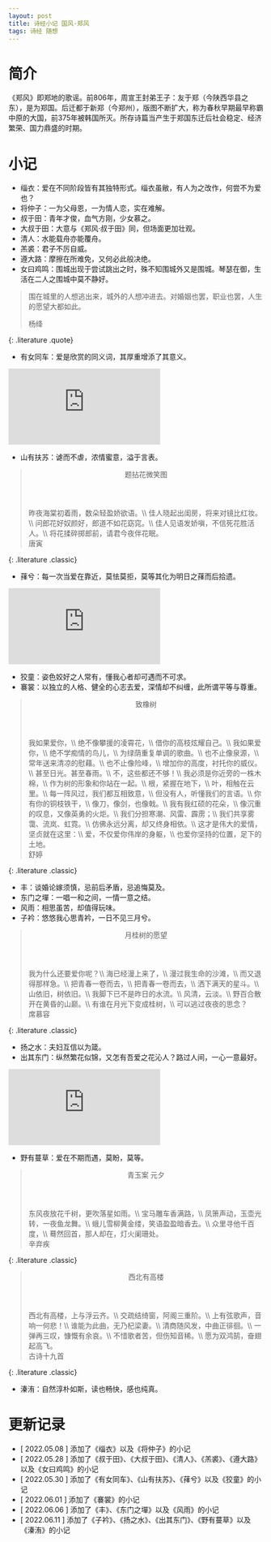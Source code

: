 ```yaml
---
layout: post
title: 诗经小记 国风·郑风
tags: 诗经 随想
---
```


# 简介

《郑风》即郑地的歌谣。前806年，周宣王封弟王子：友于郑（今陕西华县之东），是为郑国。后迁都于新郑（今郑州），版图不断扩大，称为春秋早期最早称霸中原的大国，前375年被韩国所灭。所存诗篇当产生于郑国东迁后社会稳定、经济繁荣、国力鼎盛的时期。

# 小记

- 缁衣：爱在不同阶段皆有其独特形式。缁衣虽敝，有人为之改作，何尝不为爱也？
- 将仲子：一为父母恩，一为情人恋，实在难解。
- 叔于田：青年才俊，血气方刚，少女慕之。
- 大叔于田：大意与《郑风·叔于田》同，但场面更加壮观。
- 清人：水能载舟亦能覆舟。
- 羔裘：君子不厉自威。
- 遵大路：摩擦在所难免，又何必此般决绝。
- 女曰鸡鸣：围城出现于尝试跳出之时，殊不知围城外又是围城。琴瑟在御，生活在二人之围城中莫不静好。

> 围在城里的人想逃出来，城外的人想冲进去。对婚姻也罢，职业也罢，人生的愿望大都如此。
> <footer>杨绛</footer>
{: .literature .quote}

- 有女同车：爱是欣赏的同义词，其厚重增添了其意义。

<div class="video-frame"><iframe src="https://www.youtube.com/embed/r-y8GbrLDtc" title="YouTube video player" frameborder="0" allowfullscreen></iframe></div>

- 山有扶苏：谑而不虐，浓情蜜意，溢于言表。

> <header>题拈花微笑图</header>
> 昨夜海棠初着雨，数朵轻盈娇欲语。\\
> 佳人晓起出闺房，将来对镜比红妆。\\
> 问郎花好奴颜好，郎道不如花窈窕。\\
> 佳人见语发娇嗔，不信死花胜活人。\\
> 将花揉碎掷郎前，请君今夜伴花眠。
> <footer>唐寅</footer>
{: .literature .classic}

- 萚兮：每一次当爱在靠近，莫怯莫拒，莫等其化为明日之萚而后拾遗。

<div class="video-frame"><iframe src="https://www.youtube.com/embed/fIjDpHiT6kY" title="YouTube video player" frameborder="0" allowfullscreen></iframe></div>

- 狡童：姿色姣好之人常有，懂我心者却可遇而不可求。
- 褰裳：以独立的人格、健全的心志去爱，深情却不纠缠，此所谓平等与尊重。

> <header>致橡树</header>
> 我如果爱你，\\
> 绝不像攀援的凌霄花，\\
> 借你的高枝炫耀自己。\\
> 我如果爱你，\\
> 绝不学痴情的鸟儿，\\
> 为绿荫重复单调的歌曲。\\
> 也不止像泉源，\\
> 常年送来清凉的慰藉。\\
> 也不止像险峰，\\
> 增加你的高度，衬托你的威仪。\\
> 甚至日光。甚至春雨。\\
> 不，这些都还不够！\\
> 我必须是你近旁的一株木棉，\\
> 作为树的形象和你站在一起。\\
> 根，紧握在地下，\\
> 叶，相触在云里。\\
> 每一阵风过，我们都互相致意，\\
> 但没有人，听懂我们的言语。\\
> 你有你的铜枝铁干，\\
> 像刀，像剑，也像戟。\\
> 我有我红硕的花朵，\\
> 像沉重的叹息，又像英勇的火炬。\\
> 我们分担寒潮、风雷、霹雳；\\
> 我们共享雾霭、流岚、虹霓。\\
> 仿佛永远分离，却又终身相依。\\
> 这才是伟大的爱情，坚贞就在这里：\\
> 爱，不仅爱你伟岸的身躯，\\
> 也爱你坚持的位置，足下的土地。
> <footer>舒婷</footer>
{: .literature .classic}

- 丰：谈婚论嫁须慎，忌前后矛盾，忌追悔莫及。
- 东门之墠：一唱一和之间，一情一意之结。
- 风雨：相思虽苦，却值得玩味。
- 子衿：悠悠我心思青衿，一日不见三月兮。

> <header>月桂树的愿望</header>
> 我为什么还要爱你呢？\\
> 海已经漫上来了，\\
> 漫过我生命的沙滩，\\
> 而又退得那样急。\\
> 把青春一卷而去，\\
> 把青春一卷而去，\\
> 洒下满天的星斗。\\
> 山依旧，树依旧。\\
> 我脚下已不是昨日的水流。\\
> 风清，云淡。\\
> 野百合散开在黄昏的山巅。\\
> 有谁在月光下变成桂树，\\
> 可以逃过夜夜的思念？
> <footer>席慕容</footer>
{: .literature .classic}

- 扬之水：夫妇互信以为箴。
- 出其东门：纵然繁花似锦，又怎有吾爱之花沁人？路过人间，一心一意最好。

<div class="video-frame"><iframe src="https://www.youtube.com/embed/H57bXnWR3nM" title="YouTube video player" frameborder="0" allowfullscreen></iframe></div>

- 野有蔓草：爱在不期而遇，莫盼，莫等。

> <header>青玉案 元夕</header>
> 东风夜放花千树，更吹落星如雨。\\
> 宝马雕车香满路，\\
> 凤箫声动，玉壶光转，一夜鱼龙舞。\\
> 蛾儿雪柳黄金缕，笑语盈盈暗香去。\\
> 众里寻他千百度，\\
> 蓦然回首，那人却在，灯火阑珊处。
> <footer>辛弃疾</footer>
{: .literature .classic}

> <header>西北有高楼</header>
> 西北有高楼，上与浮云齐。\\
> 交疏结绮窗，阿阁三重阶。\\
> 上有弦歌声，音响一何悲！\\
> 谁能为此曲，无乃杞梁妻。\\
> 清商随风发，中曲正徘徊。\\
> 一弹再三叹，慷慨有余哀。\\
> 不惜歌者苦，但伤知音稀。\\
> 愿为双鸿鹄，奋翅起高飞。
> <footer>古诗十九首</footer>
{: .literature .classic}

- 溱洧：自然淳朴如斯，读也畅快，感也纯真。

# 更新记录

- [ 2022.05.08 ] 添加了《缁衣》以及《将仲子》的小记
- [ 2022.05.28 ] 添加了《叔于田》、《大叔于田》、《清人》、《羔裘》、《遵大路》以及《女曰鸡鸣》的小记
- [ 2022.05.30 ] 添加了《有女同车》、《山有扶苏》、《萚兮》以及《狡童》的小记
- [ 2022.06.01 ] 添加了《褰裳》的小记
- [ 2022.06.06 ] 添加了《丰》、《东门之墠》以及《风雨》的小记
- [ 2022.06.11 ] 添加了《子衿》、《扬之水》、《出其东门》、《野有蔓草》以及《溱洧》的小记
